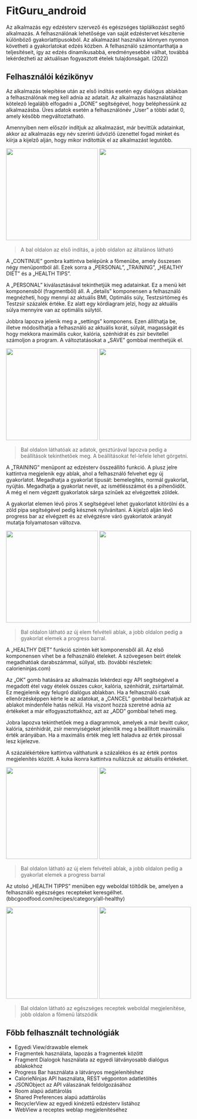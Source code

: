 # FitGuru_android
Az alkalmazás egy edzésterv szervező és egészséges táplálkozást segítő alkalmazás. A felhasználónak lehetősége van saját edzéstervet készítenie különböző gyakorlattípusokból. Az alkalmazást használva könnyen nyomon követheti a gyakorlatokat edzés közben. A felhasználó számontarthatja a teljesítéseit, így az edzés dinamikusabbá, eredményesebbé válhat, továbbá lekérdezheti az aktuálisan fogyasztott ételek tulajdonságait. (2022)

## Felhasználói kézikönyv

Az alkalmazás telepítése után az első indítás esetén egy dialógus ablakban a felhasználónak meg kell
adnia az adatait. Az alkalmazás használatához kötelező legalább elfogadni a „DONE” segítségével,
hogy beléphessünk az alkalmazásba. Üres adatok esetén a felhasználónév „User” a többi adat 0,
amely később megváltoztatható.

Amennyiben nem először indítjuk az alkalmazást, már bevittük adatainkat, akkor az alkalmazás egy
név szerinti üdvözlő üzenettel fogad minket és kiírja a kijelző alján, hogy mikor indítottük el az
alkalmazást legutóbb.


<img src="images/1.png" width="250">        <img src="images/2.png" width="250"> 
> A bal oldalon az első indítás, a jobb oldalon az általános látható

A „CONTINUE” gombra kattintva belépünk a főmenübe, amely összesen négy menüpontból áll. Ezek
sorra a „PERSONAL”, „TRAINING”, „HEALTHY DIET” és a „HEALTH TIPS”.

A „PERSONAL” kiválasztásával tekinthetjük meg adatainkat. Ez a menü két komponensből
(fragmentből) áll. A „details” komponensen a felhasználó megnézheti, hogy mennyi az aktuális BMI,
Optimális súly, Testzsírtömeg és Testzsír százalék értéke. Ez alatt egy kördiagram jelzi, hogy az
aktuális súlya mennyire van az optimális súlytól.

Jobbra lapozva jelenik meg a „settings” komponens. Ezen állíthatja be, illetve módosíthatja a
felhasználó az aktuális korát, súlyát, magasságát és hogy mekkora maximális cukor, kalória,
szénhidrát és zsír bevitellel számoljon a program. A változtatásokat a „SAVE” gombbal menthetjük el.

<img src="images/4.png" width="250">        <img src="images/5.png" width="250"> 
> Bal oldalon láthatóak az adatok, gesztúrával lapozva pedig a beállítások tekinthetőek meg. A beállításokat fel-lefele lehet görgetni.

A „TRAINING” menüpont az edzésterv összeállító funkció. A plusz jelre kattintva megjelenik egy
ablak, ahol a felhasználó felvehet egy új gyakorlatot. Megadhatja a gyakorlat típusát: bemelegítés,
normál gyakorlat, nyújtás. Megadhatja a gyakorlat nevét, az ismétlésszámot és a pihenőidőt. A még
el nem végzett gyakorlatok sárga színűek az elvégzettek zöldek.

A gyakorlat elemen lévő piros X segítségével lehet gyakorlatot kitörölni és a zöld pipa segítségével
pedig késznek nyilvánítani. A kijelző alján lévő progress bar az elvégzett és az elvégzésre váró
gyakorlatok arányát mutatja folyamatosan változva.

<img src="images/7.png" width="250">        <img src="images/6.png" width="250"> 
> Bal oldalon látható az új elem felvételi ablak, a jobb oldalon pedig a gyakorlat elemek a progress barral.

A „HEALTHY DIET” funkció szintén két komponensből áll. Az első komponensen vihet be a felhasználó
ételeket. A szövegesen beírt ételek megadhatóak darabszámmal, súllyal, stb.
(további részletek: calorieninjas.com)

Az „OK” gomb hatására az alkalmazás lekérdezi egy API segítségével a megadott étel vagy ételek
összes cukor, kalória, szénhidrát, zsírtartalmát. Ez megjelenik egy felugró dialógus ablakban. Ha a
felhasználó csak ellenőrzésképpen kérte le az adatokat, a „CANCEL” gombbal bezárhatjuk az ablakot
mindenféle hatás nélkül. Ha viszont hozzá szeretné adnia az értékeket a már elfogyasztottakhoz, azt
az „ADD” gombbal teheti meg.

Jobra lapozva tekinthetőek meg a diagrammok, amelyek a már bevitt cukor, kalória, szénhidrát, zsír
mennyiségeket jelenítik meg a beállított maximális érték arányában. Ha a maximális érték meg lett
haladva az érték pirossal lesz kijelezve.

A százalékértékre kattintva válthatunk a százalékos és az érték pontos megjelenítés között. A kuka
ikonra kattintva nullázzuk az aktuális értékeket.

<img src="images/9.png" width="250">        <img src="images/10.png" width="250"> 
> Bal oldalon látható az új elem felvételi ablak, a jobb oldalon pedig a gyakorlat elemek a progress barral

Az utolsó „HEALTH TIPPS” menüben egy weboldal töltődik be, amelyen a felhasználó egészséges
recepteket keresgélhet. (bbcgoodfood.com/recipes/category/all-healthy)

<img src="images/11.png" width="250">        <img src="images/3.png" width="250"> 
> Bal oldalon látható az egészséges receptek weboldal megjelenítése, jobb oldalon a főmenü látszódik

## Főbb felhasznált technológiák

- Egyedi View/drawable elemek
- Fragmentek használata, lapozás a fragmentek között
- Fragment Dialogok használata az egyedi látványosabb dialógus ablakokhoz
- Progress Bar használata a látványos megjelenítéshez
- CalorieNinjas API használata, REST végponton adatletöltés
- JSONObject az API válaszának feldolgozásához
- Room alapú adattárolás
- Shared Preferences alapú adattárolás
- RecyclerView az egyedi kinézetű edzésterv listához
- WebView a receptes weblap megjelenítéséhez
